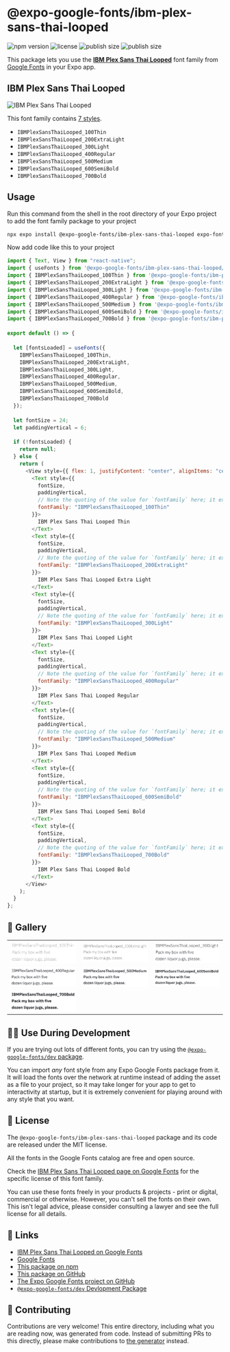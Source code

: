 # @expo-google-fonts/ibm-plex-sans-thai-looped

![npm version](https://flat.badgen.net/npm/v/@expo-google-fonts/ibm-plex-sans-thai-looped)
![license](https://flat.badgen.net/github/license/expo/google-fonts)
![publish size](https://flat.badgen.net/packagephobia/install/@expo-google-fonts/ibm-plex-sans-thai-looped)
![publish size](https://flat.badgen.net/packagephobia/publish/@expo-google-fonts/ibm-plex-sans-thai-looped)

This package lets you use the [**IBM Plex Sans Thai Looped**](https://fonts.google.com/specimen/IBM+Plex+Sans+Thai+Looped) font family from [Google Fonts](https://fonts.google.com/) in your Expo app.

## IBM Plex Sans Thai Looped

![IBM Plex Sans Thai Looped](./font-family.png)

This font family contains [7 styles](#-gallery).

- `IBMPlexSansThaiLooped_100Thin`
- `IBMPlexSansThaiLooped_200ExtraLight`
- `IBMPlexSansThaiLooped_300Light`
- `IBMPlexSansThaiLooped_400Regular`
- `IBMPlexSansThaiLooped_500Medium`
- `IBMPlexSansThaiLooped_600SemiBold`
- `IBMPlexSansThaiLooped_700Bold`

## Usage

Run this command from the shell in the root directory of your Expo project to add the font family package to your project

```sh
npx expo install @expo-google-fonts/ibm-plex-sans-thai-looped expo-font
```

Now add code like this to your project

```js
import { Text, View } from "react-native";
import { useFonts } from '@expo-google-fonts/ibm-plex-sans-thai-looped/useFonts';
import { IBMPlexSansThaiLooped_100Thin } from '@expo-google-fonts/ibm-plex-sans-thai-looped/100Thin';
import { IBMPlexSansThaiLooped_200ExtraLight } from '@expo-google-fonts/ibm-plex-sans-thai-looped/200ExtraLight';
import { IBMPlexSansThaiLooped_300Light } from '@expo-google-fonts/ibm-plex-sans-thai-looped/300Light';
import { IBMPlexSansThaiLooped_400Regular } from '@expo-google-fonts/ibm-plex-sans-thai-looped/400Regular';
import { IBMPlexSansThaiLooped_500Medium } from '@expo-google-fonts/ibm-plex-sans-thai-looped/500Medium';
import { IBMPlexSansThaiLooped_600SemiBold } from '@expo-google-fonts/ibm-plex-sans-thai-looped/600SemiBold';
import { IBMPlexSansThaiLooped_700Bold } from '@expo-google-fonts/ibm-plex-sans-thai-looped/700Bold';

export default () => {

  let [fontsLoaded] = useFonts({
    IBMPlexSansThaiLooped_100Thin, 
    IBMPlexSansThaiLooped_200ExtraLight, 
    IBMPlexSansThaiLooped_300Light, 
    IBMPlexSansThaiLooped_400Regular, 
    IBMPlexSansThaiLooped_500Medium, 
    IBMPlexSansThaiLooped_600SemiBold, 
    IBMPlexSansThaiLooped_700Bold
  });

  let fontSize = 24;
  let paddingVertical = 6;

  if (!fontsLoaded) {
    return null;
  } else {
    return (
      <View style={{ flex: 1, justifyContent: "center", alignItems: "center" }}>
        <Text style={{
          fontSize,
          paddingVertical,
          // Note the quoting of the value for `fontFamily` here; it expects a string!
          fontFamily: "IBMPlexSansThaiLooped_100Thin"
        }}>
          IBM Plex Sans Thai Looped Thin
        </Text>
        <Text style={{
          fontSize,
          paddingVertical,
          // Note the quoting of the value for `fontFamily` here; it expects a string!
          fontFamily: "IBMPlexSansThaiLooped_200ExtraLight"
        }}>
          IBM Plex Sans Thai Looped Extra Light
        </Text>
        <Text style={{
          fontSize,
          paddingVertical,
          // Note the quoting of the value for `fontFamily` here; it expects a string!
          fontFamily: "IBMPlexSansThaiLooped_300Light"
        }}>
          IBM Plex Sans Thai Looped Light
        </Text>
        <Text style={{
          fontSize,
          paddingVertical,
          // Note the quoting of the value for `fontFamily` here; it expects a string!
          fontFamily: "IBMPlexSansThaiLooped_400Regular"
        }}>
          IBM Plex Sans Thai Looped Regular
        </Text>
        <Text style={{
          fontSize,
          paddingVertical,
          // Note the quoting of the value for `fontFamily` here; it expects a string!
          fontFamily: "IBMPlexSansThaiLooped_500Medium"
        }}>
          IBM Plex Sans Thai Looped Medium
        </Text>
        <Text style={{
          fontSize,
          paddingVertical,
          // Note the quoting of the value for `fontFamily` here; it expects a string!
          fontFamily: "IBMPlexSansThaiLooped_600SemiBold"
        }}>
          IBM Plex Sans Thai Looped Semi Bold
        </Text>
        <Text style={{
          fontSize,
          paddingVertical,
          // Note the quoting of the value for `fontFamily` here; it expects a string!
          fontFamily: "IBMPlexSansThaiLooped_700Bold"
        }}>
          IBM Plex Sans Thai Looped Bold
        </Text>
      </View>
    );
  }
};
```

## 🔡 Gallery


||||
|-|-|-|
|![IBMPlexSansThaiLooped_100Thin](./100Thin/IBMPlexSansThaiLooped_100Thin.ttf.png)|![IBMPlexSansThaiLooped_200ExtraLight](./200ExtraLight/IBMPlexSansThaiLooped_200ExtraLight.ttf.png)|![IBMPlexSansThaiLooped_300Light](./300Light/IBMPlexSansThaiLooped_300Light.ttf.png)||
|![IBMPlexSansThaiLooped_400Regular](./400Regular/IBMPlexSansThaiLooped_400Regular.ttf.png)|![IBMPlexSansThaiLooped_500Medium](./500Medium/IBMPlexSansThaiLooped_500Medium.ttf.png)|![IBMPlexSansThaiLooped_600SemiBold](./600SemiBold/IBMPlexSansThaiLooped_600SemiBold.ttf.png)||
|![IBMPlexSansThaiLooped_700Bold](./700Bold/IBMPlexSansThaiLooped_700Bold.ttf.png)||||


## 👩‍💻 Use During Development

If you are trying out lots of different fonts, you can try using the [`@expo-google-fonts/dev` package](https://github.com/expo/google-fonts/tree/master/font-packages/dev#readme).

You can import _any_ font style from any Expo Google Fonts package from it. It will load the fonts over the network at runtime instead of adding the asset as a file to your project, so it may take longer for your app to get to interactivity at startup, but it is extremely convenient for playing around with any style that you want.


## 📖 License

The `@expo-google-fonts/ibm-plex-sans-thai-looped` package and its code are released under the MIT license.

All the fonts in the Google Fonts catalog are free and open source.

Check the [IBM Plex Sans Thai Looped page on Google Fonts](https://fonts.google.com/specimen/IBM+Plex+Sans+Thai+Looped) for the specific license of this font family.

You can use these fonts freely in your products & projects - print or digital, commercial or otherwise. However, you can't sell the fonts on their own. This isn't legal advice, please consider consulting a lawyer and see the full license for all details.

## 🔗 Links

- [IBM Plex Sans Thai Looped on Google Fonts](https://fonts.google.com/specimen/IBM+Plex+Sans+Thai+Looped)
- [Google Fonts](https://fonts.google.com/)
- [This package on npm](https://www.npmjs.com/package/@expo-google-fonts/ibm-plex-sans-thai-looped)
- [This package on GitHub](https://github.com/expo/google-fonts/tree/master/font-packages/ibm-plex-sans-thai-looped)
- [The Expo Google Fonts project on GitHub](https://github.com/expo/google-fonts)
- [`@expo-google-fonts/dev` Devlopment Package](https://github.com/expo/google-fonts/tree/master/font-packages/dev)

## 🤝 Contributing

Contributions are very welcome! This entire directory, including what you are reading now, was generated from code. Instead of submitting PRs to this directly, please make contributions to [the generator](https://github.com/expo/google-fonts/tree/master/packages/generator) instead.
